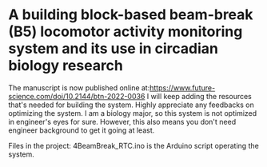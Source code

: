 # A building block-based beam-break (B5) locomotor activity monitoring system and its use in circadian biology research
The manuscript is now published online at:https://www.future-science.com/doi/10.2144/btn-2022-0036
I will keep adding the resources that's needed for building the system. Highly appreciate any feedbacks on optimizing the system. I am a biology major, so this system is not optimized in engineer's eyes for sure. However, this also means you don't need engineer background to get it going at least.

Files in the project:
4BeamBreak_RTC.ino is the Arduino script operating the system.
